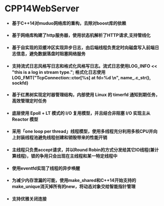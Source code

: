 # CPP14WebServer

- #### 基于C++14对muduo网络库的重构，去除对boost库的依赖 

- #### 基于网络库构建了http服务器，使用状态机解析了HTTP请求,支持管线化

- #### 基于自实现的双缓冲区实现异步日志，由后端线程负责定时向磁盘写入前端日志信息，避免数据落盘时阻塞网络服务

- #### 支持流式日志风格写日志和格式化风格写日志。流式日志使用LOG_INFO << "this is a log in stream type."; 格式化日志使用LOG_FMT("TcpConnection::ctor[%s] at fd=%d \n", name_.c_str(), sockfd)

- #### 基于红黑树实现定时器管理结构，内部使用 Linux 的 timerfd 通知到期任务，高效管理定时任务

- #### 底层使用 Epoll + LT 模式的 I/O 复用模型，并且结合非阻塞 I/O 实现主从 Reactor 模型

- #### 采用「one loop per thread」线程模型，使用多线程充分利用多核CPU并向上封装线程池避免线程创建和销毁带来的性能开销

- #### 主线程只负责accept请求，并以Round Robin的方式分发给其它IO线程(兼计算线程)，锁的争用只会出现在主线程和某一特定线程中

- #### 使用eventfd实现了线程的异步唤醒

- #### 为减少内存泄漏的可能，使用make_shared和C++14开始支持的make_unique消灭掉所有的new，将动态对象交给智能指针管理

- #### 支持优雅关闭连接
